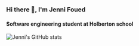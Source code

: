 ### Hi there 👋, I'm Jenni Foued
#### Software engineering student at Holberton school
![Jenni's GitHub stats](https://github-readme-stats.vercel.app/api?username=Jenni-Foued&show_icons=true&theme=radical&hide=stars,prs)
